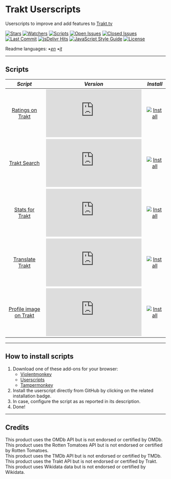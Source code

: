 # Trakt Userscripts

Userscripts to improve and add features to [Trakt.tv][trakt-link]

[![Stars][stars-badge]][stars-link]
[![Watchers][watchers-badge]][watchers-link]
[![Scripts][userscripts-badge]][userscripts-link]
[![Open Issues][open-issues-badge]][open-issues-link]
[![Closed Issues][closed-issues-badge]][closed-issues-link]
[![Last Commit][last-commit-badge]][last-commit-link]
[![jsDelivr Hits][jsdelivr-hits-badge]][jsdelivr-hits-link]
[![JavaScript Style Guide][style-guide-badge]][style-guide-link]
[![License][license-badge]][license-link]

Readme languages:
•[_en_][readme-en]
•[_it_][readme-it]

---

## Scripts

|                       _Script_                        |                         _Version_                          |                          _Install_                           |
| :---------------------------------------------------: | :--------------------------------------------------------: | :----------------------------------------------------------: |
|       [Ratings on Trakt][ratings-on-trakt-link]       |    [![Version][ratings-on-trakt-version]][scripts-link]    |    [![Install][install-badge]][ratings-on-trakt-download]    |
|           [Trakt Search][trakt-search-link]           |      [![Version][trakt-search-version]][scripts-link]      |      [![Install][install-badge]][trakt-search-download]      |
|        [Stats for Trakt][stats-for-trakt-link]        |    [![Version][stats-for-trakt-version]][scripts-link]     |    [![Install][install-badge]][stats-for-trakt-download]     |
|        [Translate Trakt][translate-trakt-link]        |    [![Version][translate-trakt-version]][scripts-link]     |    [![Install][install-badge]][translate-trakt-download]     |
| [Profile image on Trakt][profile-image-on-trakt-link] | [![Version][profile-image-on-trakt-version]][scripts-link] | [![Install][install-badge]][profile-image-on-trakt-download] |

---

## How to install scripts

1. Download one of these add-ons for your browser:
    * [Violentmonkey][violentmonkey-link]
    * [Userscripts][userscripts-link]
    * [Tampermonkey][tampermonkey-link]
2. Install the userscript directly from GitHub by clicking on the related installation badge.
3. In case, configure the script as as reported in its description.
4. Done!

---

## Credits

This product uses the OMDb API but is not endorsed or certified by OMDb.  
This product uses the Rotten Tomatoes API but is not endorsed or certified by Rotten Tomatoes.  
This product uses the TMDb API but is not endorsed or certified by TMDb.  
This product uses the Trakt API but is not endorsed or certified by Trakt.  
This product uses Wikidata data but is not endorsed or certified by Wikidata.  

[trakt-link]: https://trakt.tv/

[stars-badge]: https://flat.badgen.net/github/stars/iFelix18/Trakt-Userscripts
[stars-link]: https://github.com/iFelix18/Trakt-Userscripts/stargazers
[watchers-badge]: https://flat.badgen.net/github/watchers/iFelix18/Trakt-Userscripts
[watchers-link]: https://github.com/iFelix18/Trakt-Userscripts/watchers
[userscripts-badge]: https://flat.badgen.net/badge/scripts/5/orange
[userscripts-link]: https://github.com/iFelix18/Trakt-Userscripts/tree/master/userscripts
[open-issues-badge]: https://flat.badgen.net/github/open-issues/iFelix18/Trakt-Userscripts
[open-issues-link]: https://github.com/iFelix18/Trakt-Userscripts/issues
[closed-issues-badge]: https://flat.badgen.net/github/closed-issues/iFelix18/Trakt-Userscripts
[closed-issues-link]: https://github.com/iFelix18/Trakt-Userscripts/issues?q=is%3Aissue+is%3Aclosed
[last-commit-badge]: https://flat.badgen.net/github/last-commit/iFelix18/Trakt-Userscripts
[last-commit-link]: https://github.com/iFelix18/Trakt-Userscripts/commits/master
[jsdelivr-hits-badge]: https://flat.badgen.net/jsdelivr/hits/gh/iFelix18/Trakt-Userscripts?color=FF5627
[jsdelivr-hits-link]: https://www.jsdelivr.com/package/gh/iFelix18/Trakt-Userscripts
[style-guide-badge]: https://flat.badgen.net/badge/code%20style/standard/44CC11
[style-guide-link]: https://standardjs.com
[license-badge]: https://flat.badgen.net/github/license/iFelix18/Trakt-Userscripts
[license-link]: https://github.com/iFelix18/Trakt-Userscripts/blob/master/LICENSE.md

[readme-en]: /README.md "English"
[readme-it]: /README.it.md "Italiano"

[scripts-link]: #scripts

[install-badge]: https://flat.badgen.net/badge/install%20directly%20from/GitHub/blue "Click here!"

[ratings-on-trakt-link]: /docs/ratings-on-trakt.md "More info"
[ratings-on-trakt-version]: https://flat.badgen.net/runkit/iFelix18/version/iFelix18/Trakt-Userscripts/master/userscripts/meta/ratings-on-trakt.meta.js
[ratings-on-trakt-download]: https://cdn.jsdelivr.net/gh/iFelix18/Trakt-Userscripts@master/userscripts/ratings-on-trakt.user.js "Click here!"

[trakt-search-link]: /docs/trakt-search.md "More info"
[trakt-search-version]: https://flat.badgen.net/runkit/iFelix18/version/iFelix18/Trakt-Userscripts/master/userscripts/meta/trakt-search.meta.js
[trakt-search-download]: https://cdn.jsdelivr.net/gh/iFelix18/Trakt-Userscripts@master/userscripts/trakt-search.user.js "Click here!"

[stats-for-trakt-link]: /docs/stats-for-trakt.md "More info"
[stats-for-trakt-version]: https://flat.badgen.net/runkit/iFelix18/version/iFelix18/Trakt-Userscripts/master/userscripts/meta/stats-for-trakt.meta.js
[stats-for-trakt-download]: https://cdn.jsdelivr.net/gh/iFelix18/Trakt-Userscripts@master/userscripts/stats-for-trakt.user.js "Click here!"

[translate-trakt-link]: /docs/translate-trakt.md "More info"
[translate-trakt-version]: https://flat.badgen.net/runkit/iFelix18/version/iFelix18/Trakt-Userscripts/master/userscripts/meta/translate-trakt.meta.js
[translate-trakt-download]: https://cdn.jsdelivr.net/gh/iFelix18/Trakt-Userscripts@master/userscripts/translate-trakt.user.js "Click here!"

[profile-image-on-trakt-link]: /docs/profile-image-on-trakt.md "More info"
[profile-image-on-trakt-version]: https://flat.badgen.net/runkit/iFelix18/version/iFelix18/Trakt-Userscripts/master/userscripts/meta/profile-image-on-trakt.meta.js
[profile-image-on-trakt-download]: https://cdn.jsdelivr.net/gh/iFelix18/Trakt-Userscripts@master/userscripts/profile-image-on-trakt.user.js "Click here!"

[violentmonkey-link]: https://violentmonkey.github.io/
[userscripts-link]: https://github.com/quoid/userscripts/#userscripts-safari
[tampermonkey-link]: https://www.tampermonkey.net/
